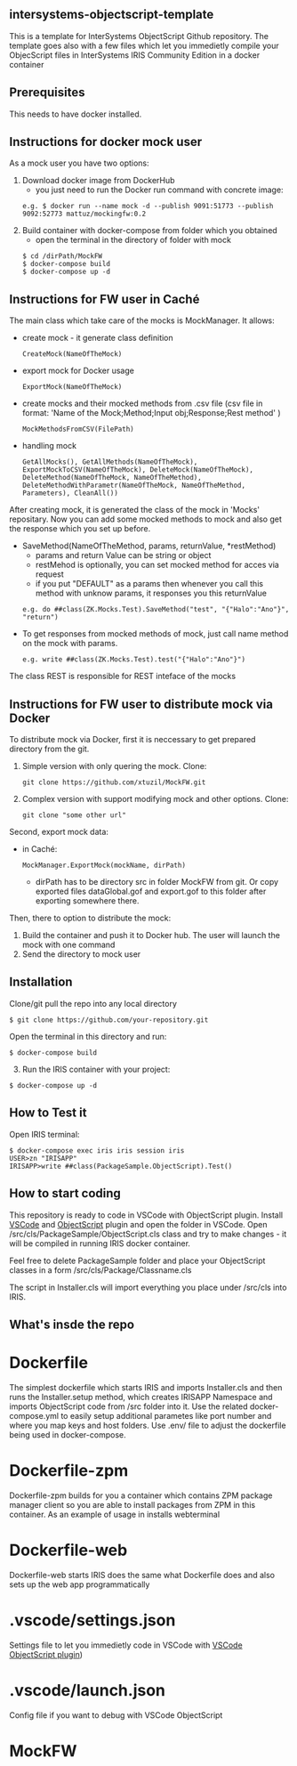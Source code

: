 ## intersystems-objectscript-template
This is a template for InterSystems ObjectScript Github repository.
The template goes also with a few files which let you immedietly compile your ObjecScript files in InterSystems IRIS Community Edition in a docker container

## Prerequisites
This needs to have docker installed.

## Instructions for docker mock user 
As a mock user you have two options:
1) Download docker image from DockerHub
    - you just need to run the Docker run command with concrete image:
    ```
    e.g. $ docker run --name mock -d --publish 9091:51773 --publish 9092:52773 mattuz/mockingfw:0.2
    ```
2) Build container with docker-compose from folder which you obtained    
    - open the terminal in the directory of folder with mock       
    ```
    $ cd /dirPath/MockFW
    $ docker-compose build
    $ docker-compose up -d
    ```

## Instructions for FW user in Caché
The main class which take care of the mocks is MockManager. It allows:
- create mock - it generate class definition
    ```
    CreateMock(NameOfTheMock) 
    ```
- export mock for Docker usage 
    ```
    ExportMock(NameOfTheMock)
    ```
- create mocks and their mocked methods from .csv file (csv file in format: 'Name of the Mock;Method;Input obj;Response;Rest method' )
    ```
    MockMethodsFromCSV(FilePath)
    ```
- handling mock
    ```
    GetAllMocks(), GetAllMethods(NameOfTheMock), ExportMockToCSV(NameOfTheMock), DeleteMock(NameOfTheMock), DeleteMethod(NameOfTheMock, NameOfTheMethod), DeleteMethodWithParametr(NameOfTheMock, NameOfTheMethod, Parameters), CleanAll())
    ```

After creating mock, it is generated the class of the mock in 'Mocks' repositary. Now you can add some mocked methods to mock and also get the response which you set up before.
- SaveMethod(NameOfTheMethod, params, returnValue, *restMethod)
    - params and return Value can be string or object
    - restMehod is optionally, you can set mocked method for acces via request
    - if you put "DEFAULT" as a params then whenever you call this method with unknow params, it responses you this returnValue
    ```
    e.g. do ##class(ZK.Mocks.Test).SaveMethod("test", "{"Halo":"Ano"}", "return")
    ```
- To get responses from mocked methods of mock, just call name method on the mock with params.
    ```
    e.g. write ##class(ZK.Mocks.Test).test("{"Halo":"Ano"}")
    ```

The class REST is responsible for REST inteface of the mocks


## Instructions for FW user to distribute mock via Docker
To distribute mock via Docker, first it is neccessary to get prepared directory from the git. 
1) Simple version with only quering the mock. Clone:
    ```
    git clone https://github.com/xtuzil/MockFW.git
    ```
2) Complex version with support modifying mock and other options. Clone:
    ```
    git clone "some other url"
    ```

Second, export mock data:
- in Caché:
    ```
    MockManager.ExportMock(mockName, dirPath)
    ```
    - dirPath has to be directory src in folder MockFW from git. Or copy exported files dataGlobal.gof and export.gof to this folder after exporting somewhere there.

Then, there to option to distribute the mock:
1) Build the container and push it to Docker hub. The user will launch the mock with one command
2) Send the directory to mock user 







## Installation 

Clone/git pull the repo into any local directory

```
$ git clone https://github.com/your-repository.git
```

Open the terminal in this directory and run:

```
$ docker-compose build
```

3. Run the IRIS container with your project:

```
$ docker-compose up -d
```

## How to Test it

Open IRIS terminal:

```
$ docker-compose exec iris iris session iris
USER>zn "IRISAPP"
IRISAPP>write ##class(PackageSample.ObjectScript).Test()
```
## How to start coding
This repository is ready to code in VSCode with ObjectScript plugin.
Install [VSCode](https://code.visualstudio.com/) and [ObjectScript](https://marketplace.visualstudio.com/items?itemName=daimor.vscode-objectscript) plugin and open the folder in VSCode.
Open /src/cls/PackageSample/ObjectScript.cls class and try to make changes - it will be compiled in running IRIS docker container.

Feel free to delete PackageSample folder and place your ObjectScript classes in a form
/src/cls/Package/Classname.cls

The script in Installer.cls will import everything you place under /src/cls into IRIS.

## What's insde the repo

# Dockerfile

The simplest dockerfile which starts IRIS and imports Installer.cls and then runs the Installer.setup method, which creates IRISAPP Namespace and imports ObjectScript code from /src folder into it.
Use the related docker-compose.yml to easily setup additional parametes like port number and where you map keys and host folders.
Use .env/ file to adjust the dockerfile being used in docker-compose.

# Dockerfile-zpm

Dockerfile-zpm builds for you a container which contains ZPM package manager client so you are able to install packages from ZPM in this container.
As an example of usage in installs webterminal

# Dockerfile-web

Dockerfile-web starts IRIS does the same what Dockerfile does and also sets up the web app programmatically


# .vscode/settings.json

Settings file to let you immedietly code in VSCode with [VSCode ObjectScript plugin](https://marketplace.visualstudio.com/items?itemName=daimor.vscode-objectscript))

# .vscode/launch.json
Config file if you want to debug with VSCode ObjectScript
# MockFW
